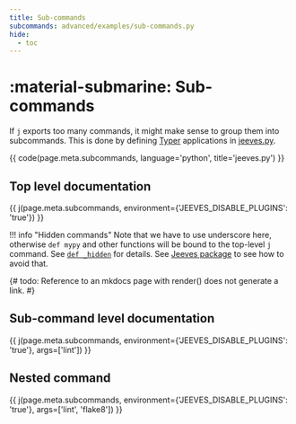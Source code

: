 ```yaml
---
title: Sub-commands
subcommands: advanced/examples/sub-commands.py
hide:
  - toc
---
```


# :material-submarine: Sub-commands

If `j` exports too many commands, it might make sense to group them into subcommands. This is done by defining [Typer](../typer/) applications in [jeeves.py](../jeeves-py).

{{ code(page.meta.subcommands, language='python', title='jeeves.py') }}

## Top level documentation

{{ j(page.meta.subcommands, environment={'JEEVES_DISABLE_PLUGINS': 'true'}) }}

!!! info "Hidden commands"
    Note that we have to use underscore here, otherwise `def mypy` and other functions will be bound to the top-level `j` command. See [`def _hidden`](../_hidden.md) for details. See [Jeeves package](jeeves-package.md) to see how to avoid that.

{# todo: Reference to an mkdocs page with render() does not generate a link. #}

## Sub-command level documentation

{{ j(page.meta.subcommands, environment={'JEEVES_DISABLE_PLUGINS': 'true'}, args=['lint']) }}

## Nested command

{{ j(page.meta.subcommands, environment={'JEEVES_DISABLE_PLUGINS': 'true'}, args=['lint', 'flake8']) }}
